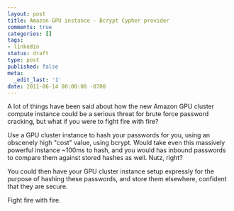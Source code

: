 ```yaml
---
layout: post
title: Amazon GPU instance - Bcrypt Cypher provider
comments: true
categories: []
tags:
- linkedin
status: draft
type: post
published: false
meta:
  _edit_last: '1'
date: 2011-06-14 00:00:00 -0700
---
```

A lot of things have been said about how the new Amazon GPU cluster compute instance could be a serious threat for brute force password cracking, but what if you were to fight fire with fire?

Use a GPU cluster instance to hash your passwords for you, using an obscenely high "cost" value, using bcrypt.  Would take even this massively powerful instance ~100ms to hash, and you would has inbound passwords to compare them against stored hashes as well.  Nutz, right?

You could then have your GPU cluster instance setup expressly for the purpose of hashing these passwords, and store them elsewhere, confident that they are secure.

Fight fire with fire.
